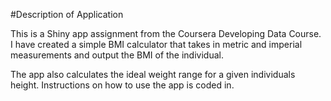#Description of Application

This is a Shiny app assignment from the Coursera Developing Data Course. I have created a simple BMI calculator that takes in metric and imperial measurements and output the BMI of the individual.

The app also calculates the ideal weight range for a given individuals height. Instructions on how to use the app is coded in. 
